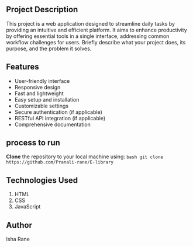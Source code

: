 ## Project Description
This project is a web application designed to streamline daily tasks by providing an intuitive and efficient platform. It aims to enhance productivity by offering essential tools in a single interface, addressing common workflow challenges for users.
Briefly describe what your project does, its purpose, and the problem it solves.

## Features

- User-friendly interface
- Responsive design
- Fast and lightweight
- Easy setup and installation
- Customizable settings
- Secure authentication (if applicable)
- RESTful API integration (if applicable)
- Comprehensive documentation

## process to run
**Clone** the repository to your local machine using:
    ```bash
    git clone https://github.com/Pranali-rane/E-library
    ```
## Technologies Used

1. HTML
2. CSS
3. JavaScript

## Author
Isha Rane
